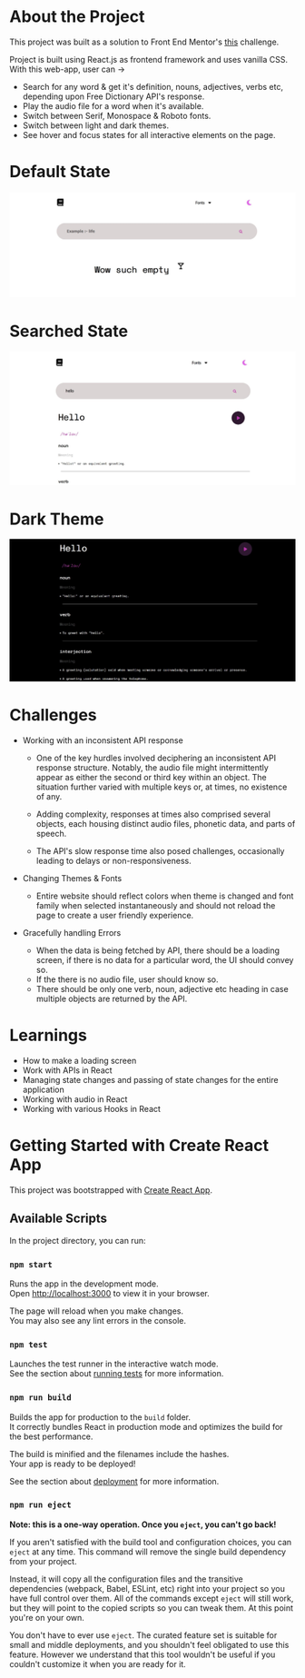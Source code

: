 # About the Project

This project was built as a solution to Front End Mentor's [this](https://www.frontendmentor.io/challenges/dictionary-web-app-h5wwnyuKFL) challenge.

Project is built using React.js as frontend framework and uses vanilla CSS. With this web-app, user can ->

-   Search for any word & get it's definition, nouns, adjectives, verbs etc, depending upon Free Dictionary API's response.
-   Play the audio file for a word when it's available.
-   Switch between Serif, Monospace & Roboto fonts.
-   Switch between light and dark themes.
-   See hover and focus states for all interactive elements on the page.

  # Default State

![Default State](<Dictionary-App Default-State.JPG>)


  # Searched State  

![Searched State](<Dictionary-App Searched-State.JPG>)


  # Dark Theme

![Dark Theme](<Dictionary-App Dark-State.JPG>)


# Challenges

-   Working with an inconsistent API response

    -  One of the key hurdles involved deciphering an inconsistent API response structure. Notably, the audio file might intermittently appear as either the second or third key within an object. The situation further varied with multiple keys or, at times, no existence of any.
      
    -  Adding complexity, responses at times also comprised several objects, each housing distinct audio files, phonetic data, and parts of speech. 

    -   The API's slow response time also posed challenges, occasionally leading to delays or non-responsiveness.
    
-   Changing Themes & Fonts

    -   Entire website should reflect colors when theme is changed and font family when selected instantaneously and should not reload the page to create a user friendly experience.

-   Gracefully handling Errors
    -   When the data is being fetched by API, there should be a loading screen, if there is no data for a particular word, the UI should convey so.
    -   If the there is no audio file, user should know so.
    -   There should be only one verb, noun, adjective etc heading in case multiple objects are returned by the API.

# Learnings

-   How to make a loading screen
-   Work with APIs in React
-   Managing state changes and passing of state changes for the entire application
-   Working with audio in React
-   Working with various Hooks in React

# Getting Started with Create React App

This project was bootstrapped with [Create React App](https://github.com/facebook/create-react-app).

## Available Scripts

In the project directory, you can run:

### `npm start`

Runs the app in the development mode.\
Open [http://localhost:3000](http://localhost:3000) to view it in your browser.

The page will reload when you make changes.\
You may also see any lint errors in the console.

### `npm test`

Launches the test runner in the interactive watch mode.\
See the section about [running tests](https://facebook.github.io/create-react-app/docs/running-tests) for more information.

### `npm run build`

Builds the app for production to the `build` folder.\
It correctly bundles React in production mode and optimizes the build for the best performance.

The build is minified and the filenames include the hashes.\
Your app is ready to be deployed!

See the section about [deployment](https://facebook.github.io/create-react-app/docs/deployment) for more information.

### `npm run eject`

**Note: this is a one-way operation. Once you `eject`, you can't go back!**

If you aren't satisfied with the build tool and configuration choices, you can `eject` at any time. This command will remove the single build dependency from your project.

Instead, it will copy all the configuration files and the transitive dependencies (webpack, Babel, ESLint, etc) right into your project so you have full control over them. All of the commands except `eject` will still work, but they will point to the copied scripts so you can tweak them. At this point you're on your own.

You don't have to ever use `eject`. The curated feature set is suitable for small and middle deployments, and you shouldn't feel obligated to use this feature. However we understand that this tool wouldn't be useful if you couldn't customize it when you are ready for it.
